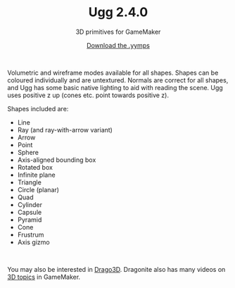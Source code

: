 <h1 align="center">Ugg 2.4.0</h1>

<p align="center">3D primitives for GameMaker</p>

<p align="center"><a href="https://github.com/JujuAdams/ugg/releases/">Download the .yymps</a></p>

&nbsp;

Volumetric and wireframe modes available for all shapes. Shapes can be coloured individually and are untextured. Normals are correct for all shapes, and Ugg has some basic native lighting to aid with reading the scene. Ugg uses positive z up (cones etc. point towards positive z).

Shapes included are:

- Line
- Ray (and ray-with-arrow variant)
- Arrow
- Point
- Sphere
- Axis-aligned bounding box
- Rotated box
- Infinite plane
- Triangle
- Circle (planar)
- Quad
- Cylinder
- Capsule
- Pyramid
- Cone
- Frustrum
- Axis gizmo

&nbsp;

You may also be interested in [Drago3D](https://dragonite.itch.io/d3d). Dragonite also has many videos on [3D topics](https://youtube.com/@DragoniteSpam?feature=shared) in GameMaker.
